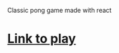 Classic pong game made with react
<a href="https://silly-ritchie-89afbd.netlify.app"><h1>Link to play</h1></a>
